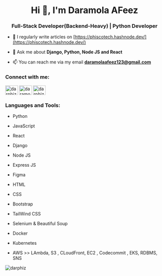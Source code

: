 <h1 align="center">Hi 👋, I'm Daramola AFeez</h1>
<h3 align="center">Full-Stack Developer(Backend-Heavy) | Python Developer</h3>


- 📝 I regularly write articles on [https://phiscotech.hashnode.dev/](https://phiscotech.hashnode.dev/)

- 💬 Ask me about **Django, Python, Node JS and React**

- 📫 You can reach me via my email **daramolaafeez123@gmail.com**


<h3 align="left">Connect with me:</h3>
<p align="left">
<a href="https://dev.to/darphiz" target="blank"><img align="center" src="https://cdn.jsdelivr.net/npm/simple-icons@3.0.1/icons/dev-dot-to.svg" alt="darphiz" height="30" width="40" /></a>
<a href="https://twitter.com/daramola_afeez_" target="blank"><img align="center" src="https://raw.githubusercontent.com/rahuldkjain/github-profile-readme-generator/master/src/images/icons/Social/twitter.svg" alt="daramola_afeez_" height="30" width="40" /></a>
<a href="https://instagram.com/darphiz_hayourdeji" target="blank"><img align="center" src="https://raw.githubusercontent.com/rahuldkjain/github-profile-readme-generator/master/src/images/icons/Social/instagram.svg" alt="darphiz_hayourdeji" height="30" width="40" /></a>
</p>

<h3 align="left">Languages and Tools:</h3>

- Python

- JavaScript

- React

- Django

- Node JS

- Express JS

- Figma

- HTML

- CSS

- Bootstrap

- TailWind CSS

- Selenium & Beautiful Soup

- Docker

- Kubernetes

- AWS >> LAmbda, S3 , CLoudFront, EC2 , Codecommit , EKS, RDBMS, SNS

<p><img align="center" src="https://github-readme-stats.vercel.app/api/top-langs?username=darphiz&show_icons=true&locale=en&layout=compact" alt="darphiz" /></p>
